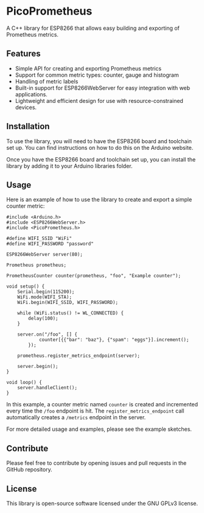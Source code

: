 # PicoPrometheus

A C++ library for ESP8266 that allows easy building and exporting of Prometheus metrics.

## Features

* Simple API for creating and exporting Prometheus metrics
* Support for common metric types: counter, gauge and histogram
* Handling of metric labels
* Built-in support for ESP8266WebServer for easy integration with web applications.
* Lightweight and efficient design for use with resource-constrained devices.


## Installation

To use the library, you will need to have the ESP8266 board and toolchain set up. You can find instructions on how to do this on the Arduino website.

Once you have the ESP8266 board and toolchain set up, you can install the library by adding it to your Arduino libraries folder.


## Usage

Here is an example of how to use the library to create and export a simple counter metric:

```
#include <Arduino.h>
#include <ESP8266WebServer.h>
#include <PicoPrometheus.h>

#define WIFI_SSID "WiFi"
#define WIFI_PASSWORD "password"

ESP8266WebServer server(80);

Prometheus prometheus;

PrometheusCounter counter(prometheus, "foo", "Example counter");

void setup() {
    Serial.begin(115200);
    WiFi.mode(WIFI_STA);
    WiFi.begin(WIFI_SSID, WIFI_PASSWORD);

    while (WiFi.status() != WL_CONNECTED) {
        delay(100);
    }

    server.on("/foo", [] {
            counter[{{"bar": "baz"}, {"spam": "eggs"}].increment();
        });

    prometheus.register_metrics_endpoint(server);

    server.begin();
}

void loop() {
    server.handleClient();
}
```

In this example, a counter metric named `counter` is created and incremented every time the `/foo` endpoint is hit.  The `register_metrics_endpoint` call automatically creates a `/metrics` endpoint in the server.

For more detailed usage and examples, please see the example sketches.


## Contribute

Please feel free to contribute by opening issues and pull requests in the GitHub repository.


## License

This library is open-source software licensed under the GNU GPLv3 license.
